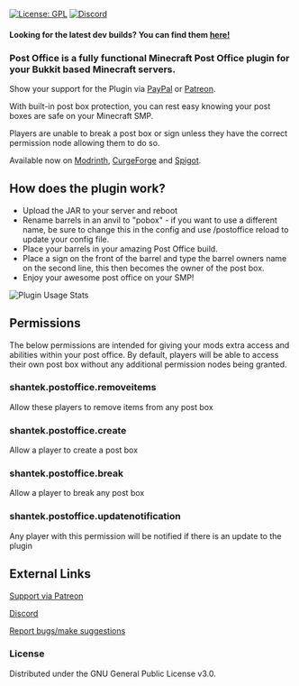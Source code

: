[![License: GPL](https://img.shields.io/badge/license-GPL-blue.svg)](LICENSE)
[![Discord](https://img.shields.io/discord/628396916639793152.svg?color=%237289da&label=discord)](https://shantek.co/discord)

#### Looking for the latest dev builds? You can find them [here!](https://shantek.dev/job/PostOffice/)

### Post Office is a fully functional Minecraft Post Office plugin for your Bukkit based Minecraft servers.

Show your support for the Plugin via [PayPal](https://www.paypal.com/donate/?hosted_button_id=9N3RCSJF6PYPU) or [Patreon](https://shantek.co/patreon).

With built-in post box protection, you can rest easy knowing your post boxes are safe on your Minecraft SMP.

Players are unable to break a post box or sign unless they have the correct permission node allowing them to do so.

Available now on [Modrinth](https://modrinth.com/plugin/postoffice), [CurgeForge](https://www.curseforge.com/minecraft/bukkit-plugins/post-office/) and [Spigot](https://www.spigotmc.org/resources/post-office.108343/).

## How does the plugin work?

- Upload the JAR to your server and reboot
- Rename barrels in an anvil to "pobox" - if you want to use a different name, be sure to change this in the config and use /postoffice reload to update your config file.
- Place your barrels in your amazing Post Office build.
- Place a sign on the front of the barrel and type the barrel owners name on the second line, this then becomes the owner of the post box.
- Enjoy your awesome post office on your SMP!

![Plugin Usage Stats](https://bstats.org/signatures/bukkit/Post%20Office.svg)

## Permissions
The below permissions are intended for giving your mods extra access and abilities within your post office. By default, players will be able to access their own post box without any additional permission nodes being granted.

### shantek.postoffice.removeitems
Allow these players to remove items from any post box

### shantek.postoffice.create
Allow a player to create a post box

### shantek.postoffice.break
Allow a player to break any post box

### shantek.postoffice.updatenotification
Any player with this permission will be notified if there is an update to the plugin

## External Links

[Support via Patreon](https://shantek.co/patreon)

[Discord](https://shantek.co/discord)

[Report bugs/make suggestions](https://github.com/shantek/PostOffice/issues)

### License
Distributed under the GNU General Public License v3.0.
